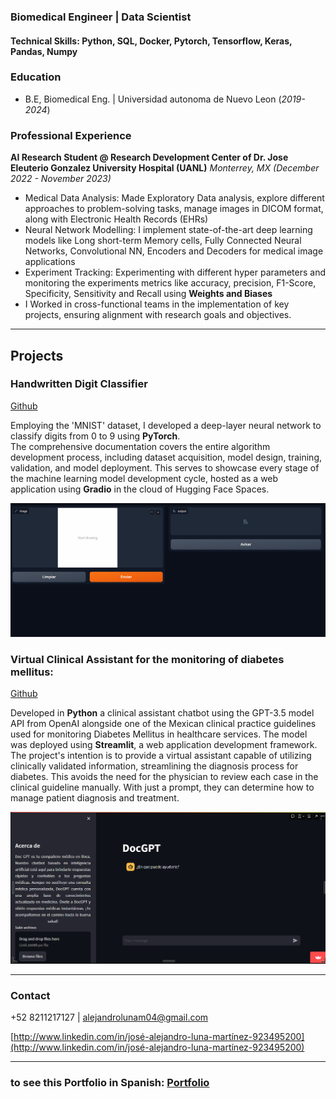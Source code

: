### Biomedical Engineer | Data Scientist 

#### Technical Skills: Python, SQL, Docker, Pytorch, Tensorflow, Keras, Pandas, Numpy

### Education
- B.E, Biomedical Eng. | Universidad autonoma de Nuevo Leon (_2019-2024_)

### Professional Experience
**AI Research Student @ Research Development Center of Dr. Jose Eleuterio Gonzalez University Hospital (UANL)**
*Monterrey, MX (_December 2022 - November 2023_)*

- Medical Data Analysis: Made Exploratory Data analysis, explore different approaches to problem-solving tasks, manage images in DICOM format, along with Electronic Health Records (EHRs)
- Neural Network Modelling: I implement state-of-the-art deep learning models like Long short-term Memory
cells, Fully Connected Neural Networks, Convolutional NN, Encoders and Decoders for medical image applications
- Experiment Tracking: Experimenting with different hyper parameters and monitoring the experiments metrics
like accuracy, precision, F1-Score, Specificity, Sensitivity and Recall using **Weights and Biases**
- I Worked in cross-functional teams in the implementation of key projects, ensuring alignment with research goals and objectives.

---

## Projects

### Handwritten Digit Classifier
[Github](https://github.com/AlexLuna4/Handwritten_Digit_Recognizer_UI.git)

Employing the 'MNIST' dataset, I developed a deep-layer neural network to classify digits from 0 to 9 using **PyTorch**.  
The comprehensive documentation covers the entire algorithm development process, including dataset acquisition, model design, training, validation, and model deployment. 
This serves to showcase every stage of the machine learning model development cycle, hosted as a web application using **Gradio** in the cloud of Hugging Face Spaces.

![Handwritten Digit Classifier](/assets/img/Digit_recognition.gif)


### Virtual Clinical Assistant for the monitoring of diabetes mellitus:
[Github](https://github.com/AlexLuna4/Virtual_Clinical_Assistant_GPT.git)

Developed in **Python** a clinical assistant chatbot using the GPT-3.5 model API from OpenAI alongside one of the Mexican clinical practice guidelines used for monitoring Diabetes Mellitus in healthcare services. 
The model was deployed using **Streamlit**, a web application development framework. The project's intention is to provide a virtual assistant capable of utilizing clinically validated information, 
streamlining the diagnosis process for diabetes. This avoids the need for the physician to review each case in the clinical guideline manually. With just a prompt, 
they can determine how to manage patient diagnosis and treatment.

![Virtual clinical assitant](/assets/img/docgpt.png)


---

### Contact

 +52 8211217127 | alejandrolunam04@gmail.com

[http://www.linkedin.com/in/josé-alejandro-luna-martínez-923495200](http://www.linkedin.com/in/josé-alejandro-luna-martínez-923495200)

---

### to see this Portfolio in Spanish: [Portfolio](https://alexluna4.github.io/portafolio-esp/)

